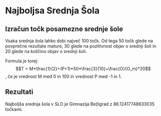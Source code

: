 # Najboljsa Srednja Šola
## Izračun točk posamezne srednje šole
Vsaka srednja šola lahko dobi največ 100 točk. Od tega 50 točk glede na povprečne rezultate mature, 30 glede na pozitivnost objav o srednji šoli in 20 glede na količino objav o srednji šoli.

Formula je torej: $$T = M*\frac{1}{2}+(P+1)*50*\frac{3}{10}+\frac{O}{O_m}*20$$, če je vrednost M med 0 in 100 in vrednost P med -1 in 1.
## Rezultati
Najboljša srednja šola v SLO je Gimnazija Bežigrad z 86.12417748633035 točkami.
